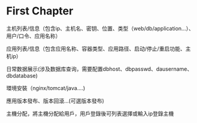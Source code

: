 # First Chapter

主机列表/信息（包含ip、主机名、密钥、位置、类型（web/db/application...）、用户/口令、应用名称）

应用列表/信息（包含应用名称、容器类型、应用路径、启动/停止/重启功能、主机ip）

日常数据展示\(涉及数据库查询，需要配置dbhost、dbpasswd、dausername、dbdatabase\)

環境安裝（nginx/tomcat/java....\)

應用版本發布、版本回滾...\(可選版本發布\)

主機分配，將主機分配給用戶，用戶登錄後可列表選擇或輸入ip登錄主機

